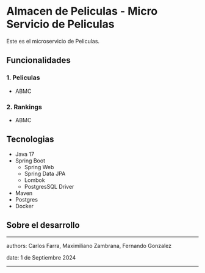 # Almacen de Peliculas - Micro Servicio de Peliculas
Este es el microservicio de Peliculas.

## Funcionalidades
### 1. Peliculas
- ABMC
### 2. Rankings
- ABMC

## Tecnologias
- Java 17
- Spring Boot
    - Spring Web
    - Spring Data JPA
    - Lombok
    - PostgresSQL Driver
- Maven
- Postgres
- Docker

## Sobre el desarrollo
---
authors: Carlos Farra, Maximiliano Zambrana, Fernando Gonzalez

date: 1 de Septiembre 2024

---
